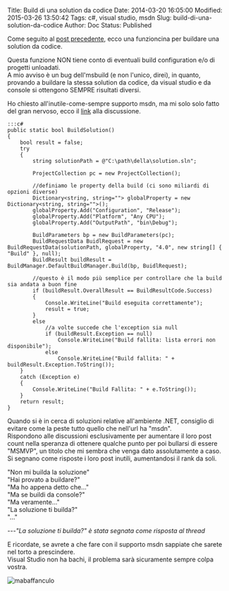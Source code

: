 Title: Build di una solution da codice
Date: 2014-03-20 16:05:00
Modified: 2015-03-26 13:50:42
Tags: c#, visual studio, msdn
Slug: build-di-una-solution-da-codice
Author: Doc
Status: Published

Come seguito al [post
precedente]({filename}2014-03-07_get_latest_da_codice_di_un_progetto_su_tfs.md),
ecco una funzioncina per buildare una solution da codice.

Questa funzione NON tiene conto di eventuali build configuration e/o di
progetti unloadati.  
A mio avviso è un bug dell'msbuild (e non l'unico, direi), in quanto,
provando a buildare la stessa solution da codice, da visual studio e da
console si ottengono SEMPRE risultati diversi.

Ho chiesto all'inutile-come-sempre supporto msdn, ma mi solo solo fatto
del gran nervoso, ecco il
[link](http://social.msdn.microsoft.com/Forums/vstudio/en-US/0f2bb4fc-c9dd-4dfc-8791-338ceac04c1c/remove-projects-from-a-solution-programmatically)
alla discussione.

    :::c#
    public static bool BuildSolution()
    {
        bool result = false;
        try
        {
            string solutionPath = @"C:\path\della\solution.sln";

            ProjectCollection pc = new ProjectCollection();

            //definiamo le property della build (ci sono miliardi di opzioni diverse)
            Dictionary<string, string=""> globalProperty = new Dictionary<string, string="">();
            globalProperty.Add("Configuration", "Release");
            globalProperty.Add("Platform", "Any CPU");
            globalProperty.Add("OutputPath", "bin\Debug");

            BuildParameters bp = new BuildParameters(pc);
            BuildRequestData BuidlRequest = new BuildRequestData(solutionPath, globalProperty, "4.0", new string[] { "Build" }, null);
            BuildResult buildResult = BuildManager.DefaultBuildManager.Build(bp, BuidlRequest);

            //questo è il modo più semplice per controllare che la build sia andata a buon fine
            if (buildResult.OverallResult == BuildResultCode.Success)
            {
                Console.WriteLine("Build eseguita correttamente");
                result = true;
            }
            else
                //a volte succede che l'exception sia null
                if (buildResult.Exception == null)
                    Console.WriteLine("Build fallita: lista errori non disponibile");
                else
                    Console.WriteLine("Build fallita: " + buildResult.Exception.ToString());
        }
        catch (Exception e)
        {
            Console.WriteLine("Build Fallita: " + e.ToString());
        }
        return result;
    }


Quando si è in cerca di soluzioni relative all'ambiente .NET, consiglio
di evitare come la peste tutto quello che nell'url ha "msdn".  
Rispondono alle discussioni esclusivamente per aumentare il loro post
count nella speranza di ottenere qualche punto per poi bullarsi di
essere "MSMVP", un titolo che mi sembra che venga dato assolutamente a
caso.  
Si segnano come risposte i loro post inutili, aumentandosi il rank da
soli.

"Non mi builda la soluzione"  
"Hai provato a buildare?"  
"Ma ho appena detto che..."  
"Ma se buildi da console?"  
"Ma veramente..."  
"La soluzione ti builda?"  
"..."

---*"La soluzione ti builda?" è stata segnata come risposta al thread*

E ricordate, se avrete a che fare con il supporto msdn sappiate che
sarete nel torto a prescindere.  
Visual Studio non ha bachi, il problema sarà sicuramente sempre colpa
vostra.

![mabaffanculo](/images/orsobaffanculo.png)
